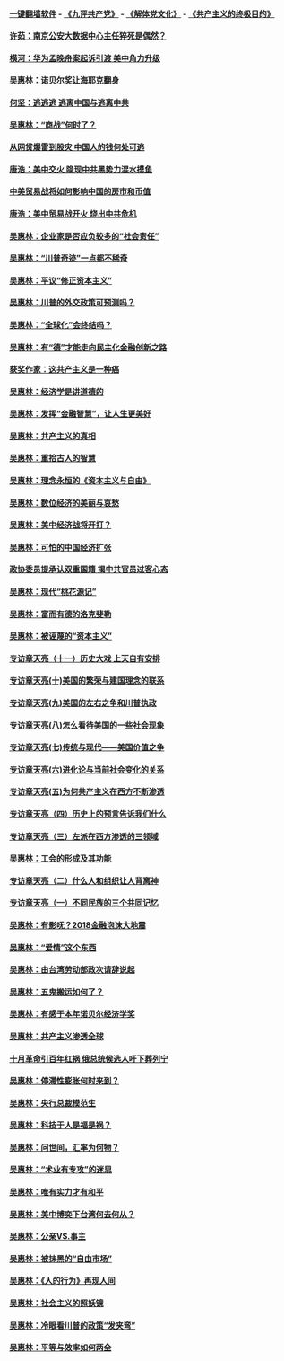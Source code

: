 #### [一键翻墙软件](https://github.com/gfw-breaker/nogfw/blob/master/README.md?t=05020339) -  [《九评共产党》](https://github.com/gfw-breaker/9ping.md?t=05020339) - [《解体党文化》](https://github.com/gfw-breaker/jtdwh.md?t=05020339) - [《共产主义的终极目的》](https://github.com/gfw-breaker/gczydzjmd.md?t=05020339)

#### [许茹：南京公安大数据中心主任猝死是偶然？](../pages/nsc423/n11064744.md?t=05020339) 

#### [横河：华为孟晚舟案起诉引渡 美中角力升级](../pages/nsc423/n11027230.md?t=05020339) 

#### [吴惠林：诺贝尔奖让海耶克翻身](../pages/nsc423/n10890049.md?t=05020339) 

#### [何坚：逃逃逃 逃离中国与逃离中共](../pages/nsc423/n10592891.md?t=05020339) 

#### [吴惠林：“商战”何时了？](../pages/nsc423/n10573558.md?t=05020339) 

#### [从网贷爆雷到股灾 中国人的钱何处可逃](../pages/nsc423/n10572800.md?t=05020339) 

#### [唐浩：美中交火 隐现中共黑势力混水摸鱼](../pages/nsc423/n10544040.md?t=05020339) 

#### [中美贸易战将如何影响中国的房市和币值](../pages/nsc423/n10543697.md?t=05020339) 

#### [唐浩：美中贸易战开火 烧出中共危机](../pages/nsc423/n10540126.md?t=05020339) 

#### [吴惠林：企业家是否应负较多的“社会责任”](../pages/nsc423/n10535022.md?t=05020339) 

#### [吴惠林：“川普奇迹”一点都不稀奇](../pages/nsc423/n10512808.md?t=05020339) 

#### [吴惠林：平议“修正资本主义”](../pages/nsc423/n10495724.md?t=05020339) 

#### [吴惠林：川普的外交政策可预测吗？](../pages/nsc423/n10462387.md?t=05020339) 

#### [吴惠林：“全球化”会终结吗？](../pages/nsc423/n10452838.md?t=05020339) 

#### [吴惠林：有“德”才能走向民主化金融创新之路](../pages/nsc423/n10432292.md?t=05020339) 

#### [获奖作家：这共产主义是一种癌](../pages/nsc423/n10431541.md?t=05020339) 

#### [吴惠林：经济学是讲道德的](../pages/nsc423/n10398014.md?t=05020339) 

#### [吴惠林：发挥“金融智慧”，让人生更美好](../pages/nsc423/n10375019.md?t=05020339) 

#### [吴惠林：共产主义的真相](../pages/nsc423/n10351394.md?t=05020339) 

#### [吴惠林：重拾古人的智慧](../pages/nsc423/n10337691.md?t=05020339) 

#### [吴惠林：理念永恒的《资本主义与自由》](../pages/nsc423/n10316274.md?t=05020339) 

#### [吴惠林：数位经济的美丽与哀愁](../pages/nsc423/n10292946.md?t=05020339) 

#### [吴惠林：美中经济战将开打？](../pages/nsc423/n10258825.md?t=05020339) 

#### [吴惠林：可怕的中国经济扩张](../pages/nsc423/n10219147.md?t=05020339) 

#### [政协委员提承认双重国籍 揭中共官员过客心态](../pages/nsc423/n10208809.md?t=05020339) 

#### [吴惠林：现代“桃花源记”](../pages/nsc423/n10185234.md?t=05020339) 

#### [吴惠林：富而有德的洛克斐勒](../pages/nsc423/n10142264.md?t=05020339) 

#### [吴惠林：被诬蔑的“资本主义”](../pages/nsc423/n10124816.md?t=05020339) 

#### [专访章天亮（十一）历史大戏 上天自有安排](../pages/nsc423/n10094905.md?t=05020339) 

#### [专访章天亮(十)美国的繁荣与建国理念的联系](../pages/nsc423/n10094899.md?t=05020339) 

#### [专访章天亮(九)美国的左右之争和川普执政](../pages/nsc423/n10094889.md?t=05020339) 

#### [专访章天亮(八)怎么看待美国的一些社会现象](../pages/nsc423/n10094857.md?t=05020339) 

#### [专访章天亮(七)传统与现代——美国价值之争](../pages/nsc423/n10093140.md?t=05020339) 

#### [专访章天亮(六)进化论与当前社会变化的关系](../pages/nsc423/n10092036.md?t=05020339) 

#### [专访章天亮(五)为何共产主义在西方不断渗透](../pages/nsc423/n10083620.md?t=05020339) 

#### [专访章天亮（四）历史上的预言告诉我们什么](../pages/nsc423/n10083606.md?t=05020339) 

#### [专访章天亮（三）左派在西方渗透的三领域](../pages/nsc423/n10081115.md?t=05020339) 

#### [吴惠林：工会的形成及其功能](../pages/nsc423/n10080633.md?t=05020339) 

#### [专访章天亮（二）什么人和组织让人背离神](../pages/nsc423/n10076637.md?t=05020339) 

#### [专访章天亮（一）不同民族的三个共同记忆](../pages/nsc423/n10074188.md?t=05020339) 

#### [吴惠林：有影呒？2018金融泡沫大地震](../pages/nsc423/n10040534.md?t=05020339) 

#### [吴惠林：“爱情”这个东西](../pages/nsc423/n10019423.md?t=05020339) 

#### [吴惠林：由台湾劳动部政次请辞说起](../pages/nsc423/n9979679.md?t=05020339) 

#### [吴惠林：五鬼搬运如何了？](../pages/nsc423/n9925338.md?t=05020339) 

#### [吴惠林：有感于本年诺贝尔经济学奖](../pages/nsc423/n9871883.md?t=05020339) 

#### [吴惠林：共产主义渗透全球](../pages/nsc423/n9812748.md?t=05020339) 

#### [十月革命引百年红祸 俄总统候选人吁下葬列宁](../pages/nsc423/n9810182.md?t=05020339) 

#### [吴惠林：停滞性膨胀何时来到？](../pages/nsc423/n9764136.md?t=05020339) 

#### [吴惠林：央行总裁模范生](../pages/nsc423/n9728134.md?t=05020339) 

#### [吴惠林：科技于人是福是祸？](../pages/nsc423/n9672982.md?t=05020339) 

#### [吴惠林：问世间，汇率为何物？](../pages/nsc423/n9621788.md?t=05020339) 

#### [吴惠林：“术业有专攻”的迷思](../pages/nsc423/n9580363.md?t=05020339) 

#### [吴惠林：唯有实力才有和平](../pages/nsc423/n9529599.md?t=05020339) 

#### [吴惠林：美中博奕下台湾何去何从？](../pages/nsc423/n9483598.md?t=05020339) 

#### [吴惠林：公亲VS.事主](../pages/nsc423/n9425637.md?t=05020339) 

#### [吴惠林：被抹黑的“自由市场”](../pages/nsc423/n9351545.md?t=05020339) 

#### [吴惠林：《人的行为》再现人间](../pages/nsc423/n9296339.md?t=05020339) 

#### [吴惠林：社会主义的照妖镜](../pages/nsc423/n9243460.md?t=05020339) 

#### [吴惠林：冷眼看川普的政策“发夹弯”](../pages/nsc423/n9120684.md?t=05020339) 

#### [吴惠林：平等与效率如何两全](../pages/nsc423/n9075430.md?t=05020339) 

